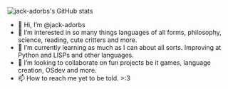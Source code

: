 
![jack-adorbs's GitHub stats](https://github-readme-stats.vercel.app/api?username=jack-adorbs&show_icons=true&theme=omni)


- 👋 Hi, I’m @jack-adorbs
- 👀 I’m interested in so many things languages of all forms, philosophy, science, reading, cute critters and more. 
- 🌱 I’m currently learning as much as I can about all sorts. Improving at Python and LISPs and other languages. 
- 💞️ I’m looking to collaborate on fun projects be it games, language creation, OSdev and more.
- 📫 How to reach me yet to be told. >:3 

<!---
jack-adorbs/jack-adorbs is a ✨ special ✨ repository because its `README.md` (this file) appears on your GitHub profile.
You can click the Preview link to take a look at your changes.
--->
